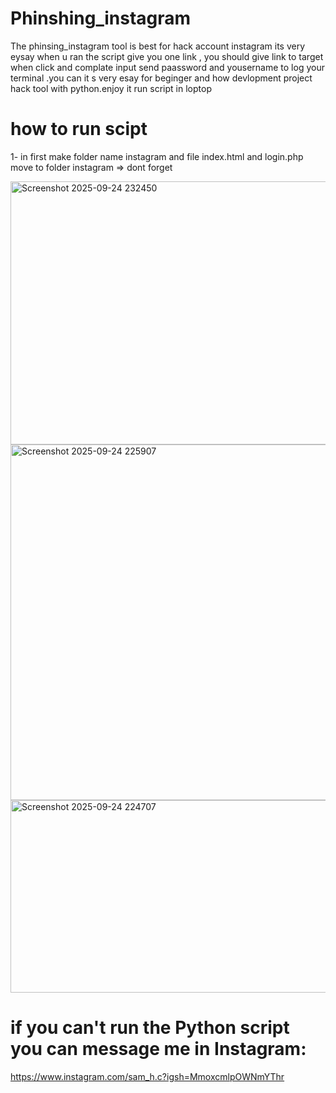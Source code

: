 # Phinshing_instagram
The phinsing_instagram tool is best for hack account instagram its very eysay when u ran the script give you one link , you should give link to target when click and complate input send paassword and yousername to log your terminal .you can it s very esay for beginger and how devlopment project hack tool with python.enjoy it 
run script in loptop 

# how to run scipt
 1- in first make folder name instagram and file index.html and login.php move to folder instagram => dont forget 
	

<img width="811" height="421" alt="Screenshot 2025-09-24 232450" src="https://github.com/user-attachments/assets/7566fcdf-161c-4e2a-b866-2cf6610fabbd" />


<img width="1220" height="569" alt="Screenshot 2025-09-24 225907" src="https://github.com/user-attachments/assets/588a7ca4-6de4-4ac2-803c-dd6da5f40468" />
<img width="1125" height="308" alt="Screenshot 2025-09-24 224707" src="https://github.com/user-attachments/assets/4890cef0-1262-43a7-90ca-8c332a39b53d" />


# if you can't run the Python script you can message me in Instagram:
 https://www.instagram.com/sam_h.c?igsh=MmoxcmlpOWNmYThr

